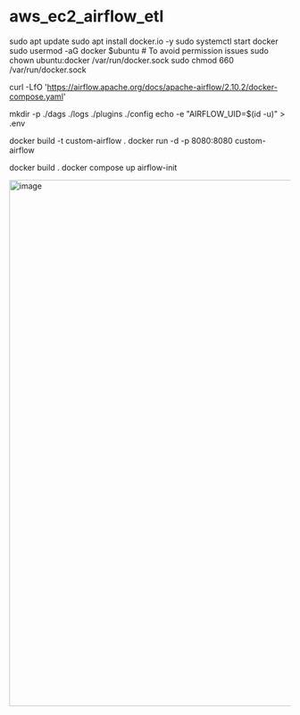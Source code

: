 # aws_ec2_airflow_etl


sudo apt update
sudo apt install docker.io -y
sudo systemctl start docker
sudo usermod -aG docker $ubuntu  # To avoid permission issues
sudo chown ubuntu:docker /var/run/docker.sock
sudo chmod 660 /var/run/docker.sock

curl -LfO 'https://airflow.apache.org/docs/apache-airflow/2.10.2/docker-compose.yaml'

mkdir -p ./dags ./logs ./plugins ./config
echo -e "AIRFLOW_UID=$(id -u)" > .env

docker build -t custom-airflow .
docker run -d -p 8080:8080 custom-airflow

docker build .
docker compose up airflow-init


<img width="942" alt="image" src="https://github.com/user-attachments/assets/d6467e15-5256-4a13-9208-ad759423165c">
